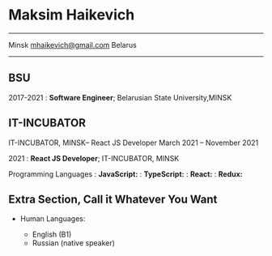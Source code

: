 Maksim Haikevich
============

-------------------     ----------------------------
Minsk                               mhaikevich@gmail.com
Belarus                            
-------------------     ----------------------------

BSU
---------
2017-2021
:   **Software Engineer**; Belarusian State University,MINSK

IT-INCUBATOR
---------
IT-INCUBATOR, MINSK– React JS Developer
March 2021 – November 2021

2021
:   **React JS Developer**; IT-INCUBATOR, MINSK


Programming Languages
:   **JavaScript:**
:   **TypeScript:** 
:   **React:** 
:   **Redux:** 


Extra Section, Call it Whatever You Want
----------------------------------------

* Human Languages:

     * English (B1)
     * Russian (native speaker)
